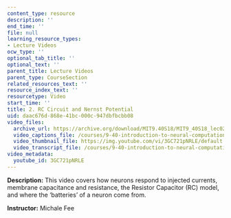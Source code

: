 ```yaml
---
content_type: resource
description: ''
end_time: ''
file: null
learning_resource_types:
- Lecture Videos
ocw_type: ''
optional_tab_title: ''
optional_text: ''
parent_title: Lecture Videos
parent_type: CourseSection
related_resources_text: ''
resource_index_text: ''
resourcetype: Video
start_time: ''
title: 2. RC Circuit and Nernst Potential
uid: daac676d-868e-41bc-000c-947dbfbcbb08
video_files:
  archive_url: https://archive.org/download/MIT9.40S18/MIT9_40S18_lec02_300k.mp4
  video_captions_file: /courses/9-40-introduction-to-neural-computation-spring-2018/970fe9bf37b25619b239647c7a9a23b5_3GC721pNRLE.vtt
  video_thumbnail_file: https://img.youtube.com/vi/3GC721pNRLE/default.jpg
  video_transcript_file: /courses/9-40-introduction-to-neural-computation-spring-2018/4ae68c72d8e298892b0f4cbb16acd19f_3GC721pNRLE.pdf
video_metadata:
  youtube_id: 3GC721pNRLE
---
```


**Description:** This video covers how neurons respond to injected currents, membrane capacitance and resistance, the Resistor Capacitor (RC) model, and where the ‘batteries’ of a neuron come from.

**Instructor:** Michale Fee